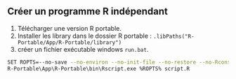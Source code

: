 ## Créer un programme R indépendant

1. Télécharger une version R portable.
2. Installer les library dans le dossier R portable : `.libPaths("R-Portable/App/R-Portable/library")` 
3. créer un fichier exécutable windows `run.bat`.

``` sh
SET ROPTS=--no-save --no-environ --no-init-file --no-restore --no-Rconsole
R-Portable\App\R-Portable\bin\Rscript.exe %ROPTS% script.R
``` 